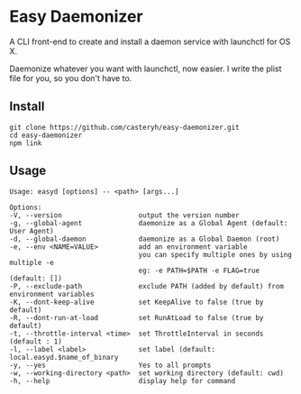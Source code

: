 # Easy Daemonizer

A CLI front-end to create and install a daemon service with launchctl for OS X.

Daemonize whatever you want with launchctl, now easier.
I write the plist file for you, so you don't have to.

## Install

    git clone https://github.com/casteryh/easy-daemonizer.git
    cd easy-daemonizer
    npm link

## Usage

    Usage: easyd [options] -- <path> [args...]

    Options:
    -V, --version                   output the version number
    -g, --global-agent              daemonize as a Global Agent (default: User Agent)
    -d, --global-daemon             daemonize as a Global Daemon (root)
    -e, --env <NAME=VALUE>          add an environment variable
                                    you can specify multiple ones by using multiple -e
                                    eg: -e PATH=$PATH -e FLAG=true (default: [])
    -P, --exclude-path              exclude PATH (added by default) from environment variables
    -K, --dont-keep-alive           set KeepAlive to false (true by default)
    -R, --dont-run-at-load          set RunAtLoad to false (true by default)
    -t, --throttle-interval <time>  set ThrottleInterval in seconds (default : 1)
    -l, --label <label>             set label (default: local.easyd.$name_of_binary
    -y, --yes                       Yes to all prompts
    -w, --working-directory <path>  set working directory (default: cwd)
    -h, --help                      display help for command

